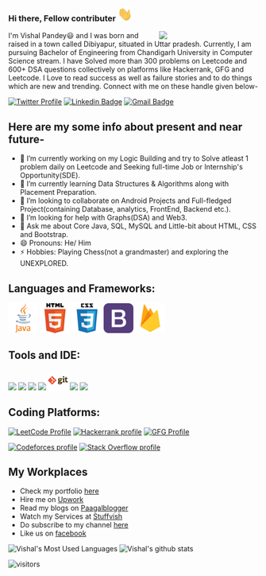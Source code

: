 ### Hi there, Fellow contributer <img src="https://raw.githubusercontent.com/ABSphreak/ABSphreak/master/gifs/Hi.gif" width="30px">
<img align='right' src='https://user-images.githubusercontent.com/5713670/87202985-820dcb80-c2b6-11ea-9f56-7ec461c497c3.gif' width='200"'>

I'm Vishal Pandey😃 and I was born and raised in a town called Dibiyapur, situated in Uttar pradesh. Currently, I am pursuing Bachelor of Engineering from Chandigarh University in Computer Science stream.  I have Solved more than 300 problems on Leetcode and 600+ DSA questions collectively on platforms like Hackerrank, GFG and Leetcode. I Love to read success as well as failure stories and to do things which are new and trending. Connect with me on these handle given below- <br>

<!-- <a href="https://twitter.com/VishalP22541789">
  <img align="left" alt="Vishal Pandey | Twitter" width="22px" src="https://raw.githubusercontent.com/peterthehan/peterthehan/master/assets/twitter.svg" />
</a> -->

<!-- Contact Profiles -->
[![Twitter Profile](https://img.shields.io/badge/Vishal-1DA1F2?style=flat-square&logo=twitter&logoColor=white&link=https://twitter.com/VishalP22541789)](https://twitter.com/VishalP22541789)
[![Linkedin Badge](https://img.shields.io/badge/-Vishal-blue?style=flat-square&logo=Linkedin&logoColor=white&link=https://www.linkedin.com/in/vishal-pandey-1a7a141b2)](https://www.linkedin.com/in/vishal-pandey-1a7a141b2) 
[![Gmail Badge](https://img.shields.io/badge/-Vishal-c14438?style=flat-square&logo=Gmail&logoColor=white&link=mailto:vishalps2606@gmail.com)](mailto:vishalps2606@gmail.com)

## Here are my some info about present and near future-

- 🔭 I’m currently working on my Logic Building and try to Solve atleast 1 problem daily on Leetcode and Seeking full-time Job or Internship's Opportunity(SDE).
- 🌱 I’m currently learning Data Structures & Algorithms along with Placement Preparation.
- 👯 I’m looking to collaborate on Android Projects and Full-fledged Project(containing Database, analytics, FrontEnd, Backend etc.).
- 🤔 I’m looking for help with Graphs(DSA) and Web3.
- 💬 Ask me about Core Java, SQL, MySQL and Little-bit about HTML, CSS and Bootstrap.
- 😄 Pronouns: He/ Him
- ⚡ Hobbies: Playing Chess(not a grandmaster) and exploring the UNEXPLORED.

## Languages and Frameworks:  

<code><img height="60" src="https://raw.githubusercontent.com/github/explore/80688e429a7d4ef2fca1e82350fe8e3517d3494d/topics/java/java.png"></code>
<code><img height="60" src="https://raw.githubusercontent.com/github/explore/80688e429a7d4ef2fca1e82350fe8e3517d3494d/topics/html/html.png"></code>
<code><img height="60" src="https://raw.githubusercontent.com/github/explore/80688e429a7d4ef2fca1e82350fe8e3517d3494d/topics/css/css.png"></code>
<code><img height="60" src="https://raw.githubusercontent.com/github/explore/80688e429a7d4ef2fca1e82350fe8e3517d3494d/topics/bootstrap/bootstrap.png"></code>
<code><img height="60" src="https://raw.githubusercontent.com/github/explore/80688e429a7d4ef2fca1e82350fe8e3517d3494d/topics/firebase/firebase.png"></code>
<!-- <code><img height="60" src="https://raw.githubusercontent.com/github/explore/80688e429a7d4ef2fca1e82350fe8e3517d3494d/topics/javascript/javascript.png"></code> -->

## Tools and IDE:

<code><img height="40" src="https://img.shields.io/badge/IntelliJIDEA-000000.svg?style=for-the-badge&logo=intellij-idea&logoColor=white"/></code>
<code><img height="40" src="https://img.shields.io/badge/Visual_Studio_Code-0078D4?style=for-the-badge&logo=visual%20studio%20code&logoColor=white"/></code>
<code><img height="40" src="https://img.shields.io/badge/MySQL-005C84?style=for-the-badge&logo=mysql&logoColor=white"/></code>
<code><img height="40" src="https://img.shields.io/badge/Android_Studio-3DDC84?style=for-the-badge&logo=android-studio&logoColor=white"/></code>
<code><img height="40" src="https://raw.githubusercontent.com/github/explore/80688e429a7d4ef2fca1e82350fe8e3517d3494d/topics/git/git.png"></code>
<code><img height="40" src="https://img.shields.io/badge/Google_chrome-4285F4?style=for-the-badge&logo=Google-chrome&logoColor=white"/></code>
<code><img height="40" src="https://img.shields.io/badge/Figma-F24E1E?style=for-the-badge&logo=figma&logoColor=white" /></code>

## Coding Platforms:

[![LeetCode Profile](https://img.shields.io/badge/-LeetCode-FFA116?style=for-the-badge&logo=LeetCode&logoColor=white&link=https://leetcode.com/stuffvish_code)](https://leetcode.com/stuffvish_code)
[![Hackerrank profile](https://img.shields.io/badge/-Hackerrank-2EC866?style=for-the-badge&logo=HackerRank&logoColor=white&link=https://www.hackerrank.com/vishalps2606)](https://www.hackerrank.com/vishalps2606)
[![GFG Profile](https://img.shields.io/badge/GeeksforGeeks-298D46?style=for-the-badge&logo=geeksforgeeks&logoColor=white&link=https://auth.geeksforgeeks.org/user/vishalps2606/practice)](https://auth.geeksforgeeks.org/user/vishalps2606/practice)
<!-- [![CodeChef profile](https://img.shields.io/badge/-CodeChef-5B4638?style=for-the-badge&logo=CodeChef&logoColor=white&link=https://www.codechef.com/users/stuffvish_code)](https://www.codechef.com/users/stuffvish_code) -->
[![Codeforces profile](https://img.shields.io/badge/Codeforces-445f9d?style=for-the-badge&logo=Codeforces&logoColor=white&link=https://codeforces.com/profile/StuffVish)](https://codeforces.com/profile/StuffVish)
[![Stack Overflow profile](https://img.shields.io/badge/Stack_Overflow-FE7A16?style=for-the-badge&logo=stack-overflow&logoColor=white&link=https://stackoverflow.com/users/14377954/vishal)](https://stackoverflow.com/users/14377954/vishal)

## My Workplaces

- Check my portfolio [here](https://vishalpstuffvish.web.app)
- Hire me on [Upwork](https://www.upwork.com/freelancers/~0131aff109a781a4e7)
- Read my blogs on [Paagalblogger](https://paagalblogger.blogspot.com)
- Watch my Services at [Stuffvish](https://stuffvish.web.app)
- Do subscribe to my channel [here](https://www.youtube.com/channel/UCArwtWBWC202PFBVUOwOjiw/featured)
- Like us on [facebook](https://www.facebook.com/stuffvish)


<!-- Some Facts and Figures -->
![Vishal's Most Used Languages](https://github-readme-stats.vercel.app/api/top-langs/?username=vishalps2606)
![Vishal's github stats](https://github-readme-stats.vercel.app/api?username=vishalps2606&hide=["issues"]&show_icons=true&hide_border=true)

![visitors](https://visitor-badge.glitch.me/badge?page_id=vishalps2606.vishalps2606)
